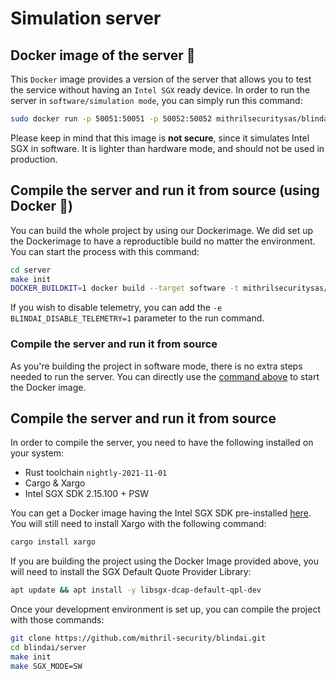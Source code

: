# Simulation server

## Docker image of the server 🐳

This `Docker` image provides a version of the server that allows you to test the service without having an `Intel SGX` ready device. In order to run the server in `software/simulation mode`, you can simply run this command:

```bash
sudo docker run -p 50051:50051 -p 50052:50052 mithrilsecuritysas/blindai-server-sim:latest
```

Please keep in mind that this image is **not secure**, since it simulates Intel SGX in software. It is lighter than hardware mode, and should not be used in production.

## Compile the server and run it from source (using Docker 🐳)

You can build the whole project by using our Dockerimage. We did set up the Dockerimage to have a reproductible build no matter the environment. You can start the process with this command:&#x20;

```bash
cd server
make init
DOCKER_BUILDKIT=1 docker build --target software -t mithrilsecuritysas/blindai-server-sim:latest . -f ./docker/build.dockerfile
```

If you wish to disable telemetry, you can add the `-e BLINDAI_DISABLE_TELEMETRY=1` parameter to the run command.

### Compile the server and run it from source
As you're building the project in software mode, there is no extra steps needed to run the server. You can directly use the [command above](simulation\_server.md#docker-image-of-the-server) to start the Docker image.

## Compile the server and run it from source

In order to compile the server, you need to have the following installed on your system:

* Rust toolchain `nightly-2021-11-01`
* Cargo & Xargo
* Intel SGX SDK 2.15.100 + PSW

You can get a Docker image having the Intel SGX SDK pre-installed [here](https://github.com/apache/incubator-teaclave-sgx-sdk#pulling-a-pre-built-docker-container). You will still need to install Xargo with the following command:

```bash
cargo install xargo
```

If you are building the project using the Docker Image provided above, you will need to install the SGX Default Quote Provider Library:&#x20;

```bash
apt update && apt install -y libsgx-dcap-default-qpl-dev
```

Once your development environment is set up, you can compile the project with those commands:

```bash
git clone https://github.com/mithril-security/blindai.git
cd blindai/server
make init
make SGX_MODE=SW
```
